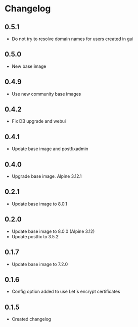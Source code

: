 # Changelog

## 0.5.1

- Do not try to resolve domain names for users created in gui

## 0.5.0

- New base image

## 0.4.9

- Use new community base images

## 0.4.2

- Fix DB upgrade and webui

## 0.4.1

- Update base image and postfixadmin

## 0.4.0

- Upgrade base image. Alpine 3.12.1

## 0.2.1

- Update base image to 8.0.1

## 0.2.0

- Update base image to 8.0.0 (Alpine 3.12)
- Update postfix to 3.5.2

## 0.1.7

- Update base image to 7.2.0

## 0.1.6

- Config option added to use Let´s encrypt certificates

## 0.1.5

- Created changelog
